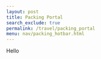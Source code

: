 ```yaml
---
layout: post 
title: Packing Portal
search_exclude: true
permalink: /travel/packing_portal
menu: nav/packing_hotbar.html
---
```

Hello